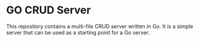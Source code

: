 # GO CRUD Server

This repository contains a multi-file CRUD server written in Go. It is a simple server that can be used as a starting point for a Go server.